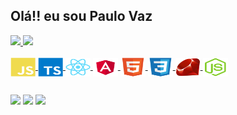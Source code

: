 ## Olá!! eu sou Paulo Vaz
<div>
  <a href="https://github.com/paulovaz1006">
  <img height="180em" src="https://github-readme-stats.vercel.app/api?username=paulovaz1006&show_icons=true&theme=dark&include_all_commits=true&count_private=true"/>
  <img height="180em" src="https://github-readme-stats.vercel.app/api/top-langs/?username=paulovaz1006&layout=compact&langs_count=7&theme=dark"/>
</div>
<div style="display: inline_block"><br>
  <img align="center" alt="PVaz-Js" height="30" width="40" src="https://raw.githubusercontent.com/devicons/devicon/master/icons/javascript/javascript-plain.svg">
  <img align="center" alt="PVaz-Ts" height="30" width="40" src="https://raw.githubusercontent.com/devicons/devicon/master/icons/typescript/typescript-plain.svg">
  <img align="center" alt="PVaz-React" height="30" width="40" src="https://raw.githubusercontent.com/devicons/devicon/master/icons/react/react-original.svg">
  <img align="center" alt="PVaz-Ruby" height="30" width="40" src="https://raw.githubusercontent.com/devicons/devicon/master/icons/angular/angular-original.svg">
  <img align="center" alt="PVaz-HTML" height="30" width="40" src="https://raw.githubusercontent.com/devicons/devicon/master/icons/html5/html5-original.svg">
  <img align="center" alt="PVaz-CSS" height="30" width="40" src="https://raw.githubusercontent.com/devicons/devicon/master/icons/css3/css3-original.svg">
  <img align="center" alt="PVaz-Ruby" height="30" width="40" src="https://raw.githubusercontent.com/devicons/devicon/master/icons/ruby/ruby-original.svg">
  <img align="center" alt="PVaz-Node" height="30" width="40" src="https://raw.githubusercontent.com/devicons/devicon/master/icons/nodejs/nodejs-original.svg">
</div>
  
  ##
 
<div> 
  <a href="https://instagram.com/paulovaz1006" target="_blank"><img src="https://img.shields.io/badge/-Instagram-%23E4405F?style=for-the-badge&logo=instagram&logoColor=white" target="_blank"></a>
  <a href = "mailto:pvaz1006@gmail.com"><img src="https://img.shields.io/badge/-Gmail-%23333?style=for-the-badge&logo=gmail&logoColor=white" target="_blank"></a>
  <a href="https://www.linkedin.com/in/paulo-vaz-97b651a8/" target="_blank"><img src="https://img.shields.io/badge/-LinkedIn-%230077B5?style=for-the-badge&logo=linkedin&logoColor=white" target="_blank"></a> 
 
<!--   ![Snake animation](https://github.com/paulovaz1006/blob/output/github-contribution-grid-snake.svg) -->
 
</div>
